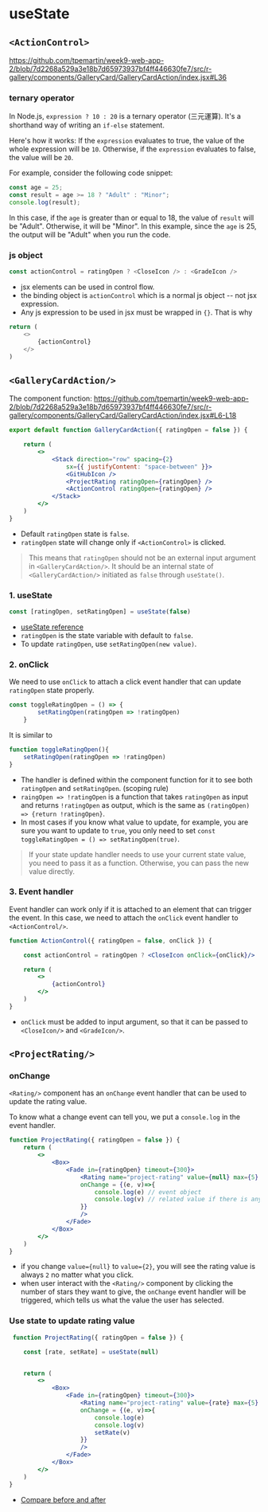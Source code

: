 # useState

## `<ActionControl>`

https://github.com/tpemartin/week9-web-app-2/blob/7d2268a529a3e18b7d65973937bf4ff446630fe7/src/r-gallery/components/GalleryCard/GalleryCardAction/index.jsx#L36


### ternary operator

In Node.js, `expression ? 10 : 20` is a ternary operator (三元運算). It's a shorthand way of writing an `if-else` statement. 

Here's how it works: If the `expression` evaluates to true, the value of the whole expression will be `10`. Otherwise, if the `expression` evaluates to false, the value will be `20`. 

For example, consider the following code snippet:

```javascript
const age = 25;
const result = age >= 18 ? "Adult" : "Minor";
console.log(result);
```

In this case, if the `age` is greater than or equal to 18, the value of `result` will be "Adult". Otherwise, it will be "Minor". In this example, since the `age` is 25, the output will be "Adult" when you run the code.

### js object

```javascript
const actionControl = ratingOpen ? <CloseIcon /> : <GradeIcon />
```

  - jsx elements can be used in control flow.  
  - the binding object is `actionControl` which is a normal js object -- not jsx expression. 
  - Any js expression to be used in jsx must be wrapped in `{}`. That is why

    
```javascript
return (
    <>
        {actionControl}
    </>
)
```

## `<GalleryCardAction/>`

The component function: <https://github.com/tpemartin/week9-web-app-2/blob/7d2268a529a3e18b7d65973937bf4ff446630fe7/src/r-gallery/components/GalleryCard/GalleryCardAction/index.jsx#L6-L18>

```jsx
export default function GalleryCardAction({ ratingOpen = false }) {

    return (
        <>
            <Stack direction="row" spacing={2}
                sx={{ justifyContent: "space-between" }}>
                <GitHubIcon />
                <ProjectRating ratingOpen={ratingOpen} />
                <ActionControl ratingOpen={ratingOpen} />
            </Stack>
        </>
    )
}
```

  - Default `ratingOpen` state is `false`.
  - `ratingOpen` state will change only if `<ActionControl>` is clicked.

> This means that `ratingOpen` should not be an external input argument in `<GalleryCardAction/>`. It should be an internal state of `<GalleryCardAction/>` initiated as `false` through `useState()`.

### 1. useState

```jsx
const [ratingOpen, setRatingOpen] = useState(false)
```

  - [useState reference](https://react.dev/reference/react/useState#usestate)
  - `ratingOpen` is the state variable with default to `false`. 
  - To update `ratingOpen`, use `setRatingOpen(new value)`.

### 2. onClick

We need to use `onClick` to attach a click event handler that can update `ratingOpen` state properly.

```jsx
const toggleRatingOpen = () => {
        setRatingOpen(ratingOpen => !ratingOpen)
    }
```

It is similar to
```jsx
function toggleRatingOpen(){
    setRatingOpen(ratingOpen => !ratingOpen)
}
```

  - The handler is defined within the component function for it to see both `ratingOpen` and `setRatingOpen`. (scoping rule)
  - `raingOpen => !ratingOpen` is a function that takes `ratingOpen` as input and returns `!ratingOpen` as output, which is the same as `(ratingOpen) => {return !ratingOpen}`.  
  - In most cases if you know what value to update, for example, you are sure you want to update to `true`, you only need to set `const toggleRatingOpen = () => setRatingOpen(true)`. 
  
> If your state update handler needs to use your current state value, you need to pass it as a function. Otherwise, you can pass the new value directly.

### 3. Event handler

Event handler can work only if it is attached to an element that can trigger the event. In this case, we need to attach the `onClick` event handler to `<ActionControl/>`.

```jsx
function ActionControl({ ratingOpen = false, onClick }) {

    const actionControl = ratingOpen ? <CloseIcon onClick={onClick}/> : <GradeIcon onClick={onClick}/>

    return (
        <>
            {actionControl}
        </>
    )
}
```

  - `onClick` must be added to input argument, so that it can be passed to `<CloseIcon/>` and `<GradeIcon/>`.

## `<ProjectRating/>`

### onChange

`<Rating/>` component has an `onChange` event handler that can be used to update the rating value.

To know what a change event can tell you, we put a `console.log` in the event handler.

```jsx
function ProjectRating({ ratingOpen = false }) {
    return (
        <>
            <Box>
                <Fade in={ratingOpen} timeout={300}>
                    <Rating name="project-rating" value={null} max={5}
                    onChange = {(e, v)=>{
                        console.log(e) // event object
                        console.log(v) // related value if there is any
                    }}
                    />
                </Fade>
            </Box>
        </>
    )
}
```

  - if you change `value={null}` to `value={2}`, you will see the rating value is always `2` no matter what you click.  
  - when user interact with the `<Rating/>` component by clicking the number of stars they want to give, the `onChange` event handler will be triggered, which tells us what the value the user has selected.

### Use state to update rating value

```jsx
 function ProjectRating({ ratingOpen = false }) {

    const [rate, setRate] = useState(null)


    return (
        <>
            <Box>
                <Fade in={ratingOpen} timeout={300}>
                    <Rating name="project-rating" value={rate} max={5}
                    onChange = {(e, v)=>{
                        console.log(e)
                        console.log(v)
                        setRate(v)
                    }}
                    />
                </Fade>
            </Box>
        </>
    )
}
```

  - [Compare before and after](https://github.com/tpemartin/week9-web-app-2/commit/03536a98d599872ab62fb1b2b75d6e1d8fc3c1e9)